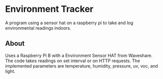 # Environment Tracker

A program using a sensor hat on a raspberry pi to take and log environmental readings indoors.

## About

Uses a Raspberry Pi B with a Environment Sensor HAT from Waveshare. The code takes readings on set interval or on HTTP requests. The implemented parameters are temperature, humidity, pressure, uv, voc, and light.